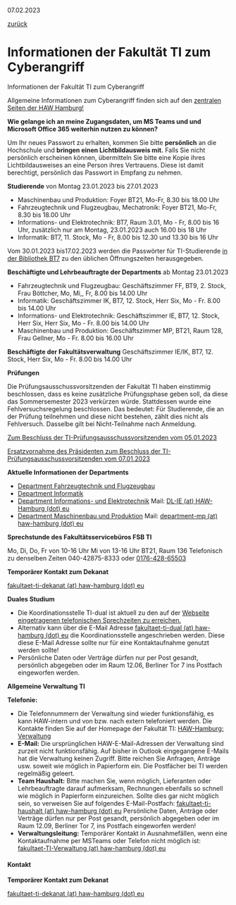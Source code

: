 07.02.2023

[zurück](javascript:history.back();)

Informationen der Fakultät TI zum Cyberangriff
==========

Informationen der Fakultät TI zum Cyberangriff

Allgemeine Informationen zum Cyberangriff finden sich auf den [zentralen Seiten der HAW Hamburg!](https://www.haw-hamburg.de/cyberangriff/)

**Wie gelange ich an meine Zugangsdaten, um MS Teams und und Microsoft Office 365 weiterhin nutzen zu können?**

 Um Ihr neues Passwort zu erhalten, kommen Sie bitte **persönlich** an die Hochschule und **bringen einen Lichtbildausweis mit.** Falls Sie nicht persönlich erscheinen können, übermitteln Sie bitte eine Kopie ihres Lichtbildausweises an eine Person ihres Vertrauens. Diese ist damit berechtigt, persönlich das Passwort in Empfang zu nehmen.

**Studierende**
 von Montag 23.01.2023 bis 27.01.2023

* Maschinenbau und Produktion: Foyer BT21, Mo-Fr, 8.30 bis 18.00 Uhr
* Fahrzeugtechnik und Flugzeugbau, Mechatronik: Foyer BT21, Mo-Fr, 8.30 bis 18.00 Uhr
* Informations- und Elektrotechnik: BT7, Raum 3.01, Mo - Fr, 8.00 bis 16 Uhr, zusätzlich nur am Montag, 23.01.2023 auch 16.00 bis 18 Uhr
* Informatik: BT7, 11. Stock, Mo - Fr, 8.00 bis 12.30 und 13.30 bis 16 Uhr

Vom 30.01.2023 bis17.02.2023 werden die Passwörter für TI-Studierende [in der Bibliothek BT7](/hibs/) zu den üblichen Öffnungszeiten herausgegeben.

**Beschäftigte und Lehrbeauftragte der Departments**
 ab Montag 23.01.2023

* Fahrzeugtechnik und Flugzeugbau: Geschäftszimmer FF, BT9, 2. Stock, Frau Böttcher, Mo, Mi,, Fr, 8.00 bis 14.00 Uhr
* Informatik: Geschäftszimmer IK, BT7, 12. Stock, Herr Six, Mo - Fr. 8.00 bis 14.00 Uhr
* Informations- und Elektrotechnik: Geschäftszimmer IE, BT7, 12. Stock, Herr Six, Herr Six, Mo - Fr. 8.00 bis 14.00 Uhr
* Maschinenbau und Produktion: Geschäftszimmer MP, BT21, Raum 128, Frau Gellner, Mo - Fr. 8.00 bis 16.00 Uhr

**Beschäftigte der Fakultätsverwaltung**
 Geschäftszimmer IE/IK, BT7, 12. Stock, Herr Six, Mo - Fr. 8.00 bis 14.00 Uhr

**Prüfungen**

Die Prüfungsausschussvorsitzenden der Fakultät TI haben einstimmig beschlossen, dass es keine zusätzliche Prüfungsphase geben soll, da diese das Sommersemester 2023 verkürzen würde. Stattdessen wurde eine Fehlversuchsregelung beschlossen. Das bedeutet: Für Studierende, die an der Prüfung teilnehmen und diese nicht bestehen, zählt dies nicht als Fehlversuch. Dasselbe gilt bei Nicht-Teilnahme nach Anmeldung.

[Zum Beschluss der TI-Prüfungsausschussvorsitzenden vom 05.01.2023](/fileadmin/PK/BeschlussDerPAVsTIvom5.1.2023.pdf)

[Ersatzvornahme des Präsidenten zum Beschluss der TI-Prüfungsausschussvorsitzenden vom 07.01.2023](/fileadmin/TI/Bilder/Fakult%C3%A4t/News/Stellungnahme_des_Pr%C3%A4sidenten.pdf)

**Aktuelle Informationen der Departments**

* [Department Fahrzeugtechnik und Flugzeugbau](/hochschule/technik-und-informatik/departments/fahrzeugtechnik-und-flugzeugbau/)
* [Department Informatik](https://www.haw-hamburg.de/detail/news/news/show/informationen-aus-dem-department-informatik-zum-angriff-auf-die-it/)
* [Department Informations- und Elektrotechnik](https://www.haw-hamburg.de/detail/news/news/show/zum-angriff-auf-die-it-infrastruktur-1/)
   Mail: [DL-IE (at) HAW-Hamburg (dot) eu](#)
* [Department Maschinenbau und Produktion](https://padlet.com/departmentmp/info)
   Mail: [department-mp (at) haw-hamburg (dot) eu](#)

**Sprechstunde des Fakultätsservicebüros FSB TI**

Mo, Di, Do, Fr von 10-16 Uhr
 Mi von 13-16 Uhr
 BT21, Raum 136
 Telefonisch zu denselben Zeiten
 040-42875-8333 oder
[0176-428-65503](tel:017642865503)

**Temporärer Kontakt zum Dekanat**

[fakultaet-ti-dekanat (at) haw-hamburg (dot) eu](#)

**Duales Studium**

* Die Koordinationsstelle TI-dual ist aktuell zu den auf der [Webseite eingetragenen telefonischen Sprechzeiten zu erreichen.](/ti-dual/#c19383)
* Alternativ kann über die E-Mail Adresse [fakultaet-ti-dual (at) haw-hamburg (dot) eu](#) die Koordinationsstelle angeschrieben werden. Diese diese E-Mail Adresse sollte nur für eine Kontaktaufnahme genutzt werden sollte!
* Persönliche Daten oder Verträge dürfen nur per Post gesandt, persönlich abgegeben oder im Raum 12.06, Berliner Tor 7 ins Postfach eingeworfen werden.

**Allgemeine Verwaltung TI**

**Telefonie:**

* Die Telefonnummern der Verwaltung sind wieder funktionsfähig, es kann HAW-intern und von bzw. nach extern telefoniert werden. Die Kontakte finden Sie auf der Homepage der Fakultät TI: [HAW-Hamburg: Verwaltung](https://www.haw-hamburg.de/hochschule/technik-und-informatik/unsere-fakultaet/verwaltung/)
* **E-Mail:**
   Die ursprünglichen HAW-E-Mail-Adressen der Verwaltung sind zurzeit nicht funktionsfähig. Auf bisher in Outlook eingegangene E-Mails hat die Verwaltung keinen Zugriff.
   Bitte reichen Sie Anfragen, Anträge usw. soweit wie möglich in Papierform ein. Die Postfächer bei TI werden regelmäßig geleert.
* **Team Haushalt:**
   Bitte machen Sie, wenn möglich, Lieferanten oder Lehrbeauftragte darauf aufmerksam, Rechnungen ebenfalls so schnell wie möglich in Papierform einzureichen. Sollte dies gar nicht möglich sein, so verweisen Sie auf folgendes E-Mail-Postfach:
  [fakultaet-ti-haushalt (at) haw-hamburg (dot) eu](#)
   Persönliche Daten, Anträge oder Verträge dürfen nur per Post gesandt, persönlich abgegeben oder im Raum 12.09, Berliner Tor 7, ins Postfach eingeworfen werden!
* **Verwaltungsleitung:**
   Temporärer Kontakt in Ausnahmefällen, wenn eine Kontaktaufnahme per MSTeams oder Telefon nicht möglich ist: [fakultaet-TI-Verwaltung (at) haw-hamburg (dot) eu](#)

####  Kontakt  ####

**Temporärer Kontakt zum Dekanat**

[fakultaet-ti-dekanat (at) haw-hamburg (dot) eu](#)

[](https://twitter.com/HAW_Hamburg)[](https://www.facebook.com/HAW.Hamburg)[](https://www.instagram.com/HAWHamburg)[](https://www.youtube.com/user/HAWHamburg)
